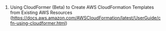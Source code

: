 
1. Using CloudFormer (Beta) to Create AWS CloudFormation Templates from Existing AWS Resources 
(https://docs.aws.amazon.com/AWSCloudFormation/latest/UserGuide/cfn-using-cloudformer.html)

